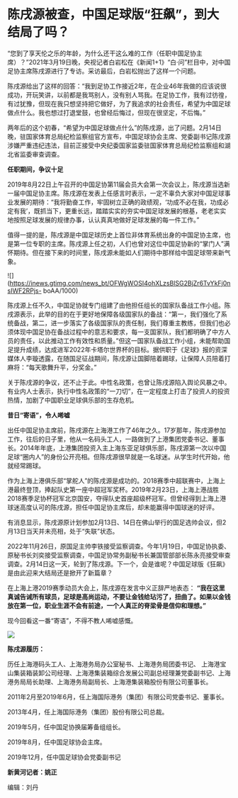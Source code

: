 # 陈戌源被查，中国足球版“狂飙”，到大结局了吗？

“您到了享天伦之乐的年龄，为什么还干这么难的工作（任职中国足协主席）？”2021年3月19日晚，央视记者白岩松在《新闻1+1》“白·问”栏目中，对中国足协主席陈戌源进行了专访。采访最后，白岩松抛出了这样一个问题。

陈戌源给出了这样的回答：“我到足协工作接近2年，在企业46年我做的应该说很成功，开玩笑讲，以前都是我骂别人，没有别人骂我。在足协工作，我有过彷徨，有过犹豫，但现在我只想坚持把它做好，为了我追求的社会责任，希望为中国足球做点什么。我也想过打退堂鼓，也曾经后悔过，但现在很坚定，不后悔。”

两年后的这个初春，“希望为中国足球做点什么”的陈戌源，出了问题。2月14日晚，驻国家体育总局纪检监察组官方宣布，中国足球协会主席、党委副书记陈戌源涉嫌严重违纪违法，目前正接受中央纪委国家监委驻国家体育总局纪检监察组和湖北省监委审查调查。

**任职期间，争议十足**

2019年8月22日上午召开的中国足协第11届会员大会第一次会议上，陈戌源当选新一届中国足协主席。陈戌源在发表上任感言时表示，一定不辜负大家对中国足球事业发展的期待：“我将勤奋工作，牢固树立正确的政绩观，‘功成不必在我，功成必定有我’，既抓当下，更重长远，踏踏实实的夯实中国足球发展的根基，老老实实地按照足球发展的规律办事，认认真真地做好足球发展的每一件工作。”

值得一提的是，陈戌源是中国足球历史上首位非体育系统出身的中国足协主席，也是第一位专职的主席。陈戌源上任之初，人们也曾对这位中国足协新的“掌门人”满怀期待。但在接下来的时间里，陈戌源未能如人们期待中那样给中国足球带来新气象。

![](https://inews.gtimg.com/news_bt/OFWgWOSI4ohXLzsBlSG2BjZr6TvYkFj0nsIWF2RPjs-
boAA/1000)

陈戌源上任不久，中国足协就专门组建了由他担任组长的国家队备战工作小组。陈戌源表示，此举的目的在于更好地保障各级国家队的备战：“第一，我们强化了系统备战，第二，进一步落实了各级国家队的责任制，我们尊重主教练，但我们也必须体现中国足协在备战过程中的意志和要求，每一支国家队，我们都明确了中方人员的责任，以此推动工作有效性和质量。”但这一国家队备战工作小组，未能帮助国足提升成绩，达成进军2022年卡塔尔世界杯的目标。据供职于《足球》报的资深媒体人李璇透露，在随国足征战期间，陈戌源让国脚陪着踢球，让保障人员陪着打麻将：“每天歌舞升平，分奖金。”

关于陈戌源的争议，还不止于此。中性名政策，也曾让陈戌源陷入舆论风暴之中。有业内人士表示，执行中性名政策的“一刀切”，在一定程度上打击了投资人的投资热情，加剧了中国职业足球俱乐部的生存危机。

**昔日“寄语”，令人唏嘘**

出任中国足协主席前，陈戌源在上海港工作了46年之久。17岁那年，陈戌源参加工作，往后的日子里，他从一名码头工人，一路做到了上港集团党委书记、董事长。2014年年底，上港集团投资入主上海东亚足球俱乐部，陈戌源第一次以中国足球“圈内人”的身份公开亮相。但陈戌源很早就是一名球迷。从学生时代开始，他就经常踢球。

作为上海上港俱乐部“掌舵人”的陈戌源是成功的。2018赛季中超联赛中，上海上港最终登顶，捧起队史第一座中超冠军奖杯。2019年2月23日，上海上港战胜2018赛季足协杯冠军北京国安，夺得队史首座超级杯冠军。但曾经得到上海上港球迷高度认可的陈戌源，担任中国足协主席后，却未能赢得中国球迷的好评。

有消息显示，陈戌源原计划参加2月13日、14日在佛山举行的国足选帅会议，但2月13日当天并未亮相，处于“失联”状态。

2022年11月26日，原国足主帅李铁接受监察调查。今年1月19日，中国足协执委、原秘书长刘奕接受监察调查，中国足协常务副秘书长兼国管部部长陈永亮接受审查调查。2月14日这一天，轮到了陈戌源。下一个，会是谁呢？中国足球版《狂飙》是由此迎来大结局还是掀开了新篇章？

在上海上港2019赛季动员大会上，陈戌源在发言中义正辞严地表态：
**“我在这里真诚告诫所有球员，足球是高尚运动，不要让金钱给玷污了，扭曲了。如果以金钱放在第一位，职业生涯不会有前途，一个人真正的脊梁骨是信仰和理想。”**

现今回看这一番“寄语”，不得不教人唏嘘感慨。

![](https://inews.gtimg.com/news_bt/ONbFIxdL6hwBkpSpAPq7VgZasZs2LNQJHrGACXm5WftesAA/1000)

**陈戌源履历：**

历任上海港码头工人、上海港务局办公室秘书、上海港务局团委书记、
上海港宝山集装箱装卸公司经理、上海港集装箱综合发展公司副总经理兼党委副书记、上海港务局局长助理、上海港务局副局长、上海港集装箱股份有限公司董事长。

2011年2月至2019年6月，任上海国际港务（集团）有限公司党委书记、董事长。

2013年4月，任上海国际港务（集团）股份有限公司总裁。

2019年5月，任中国足协换届筹备组组长。

2019年8月，任中国足球协会主席。

2019年12月，任中国足球协会党委副书记

**新黄河记者：姚正**

编辑：刘丹

